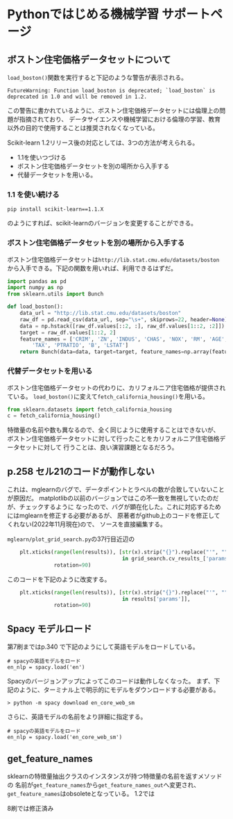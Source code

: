 ---
---
# Pythonではじめる機械学習 サポートページ

## ボストン住宅価格データセットについて

`load_boston()`関数を実行すると下記のような警告が表示される。

```
FutureWarning: Function load_boston is deprecated; `load_boston` is deprecated in 1.0 and will be removed in 1.2.
```

この警告に書かれているように、ボストン住宅価格データセットには倫理上の問題が指摘されており、
データサイエンスや機械学習における倫理の学習、教育以外の目的で使用することは推奨されなくなっている。

Scikit-learn 1.2リリース後の対応としては、3つの方法が考えられる。
- 1.1を使いつづける
- ボストン住宅価格データセットを別の場所から入手する
- 代替データセットを用いる。

### 1.1 を使い続ける
```
pip install scikit-learn==1.1.X
```
のようにすれば、scikit-learnのバージョンを変更することができる。

### ボストン住宅価格データセットを別の場所から入手する
ボストン住宅価格データセットは`http://lib.stat.cmu.edu/datasets/boston`
から入手できる。下記の関数を用いれば、利用できるはずだ。

``` python
import pandas as pd
import numpy as np
from sklearn.utils import Bunch

def load_boston():
    data_url = "http://lib.stat.cmu.edu/datasets/boston"
    raw_df = pd.read_csv(data_url, sep="\s+", skiprows=22, header=None)
    data = np.hstack([raw_df.values[::2, :], raw_df.values[1::2, :2]])
    target = raw_df.values[1::2, 2]
    feature_names = ['CRIM', 'ZN', 'INDUS', 'CHAS', 'NOX', 'RM', 'AGE', 'DIS', 'RAD',
        'TAX', 'PTRATIO', 'B', 'LSTAT']
    return Bunch(data=data, target=target, feature_names=np.array(feature_names))
```

### 代替データセットを用いる

ボストン住宅価格データセットの代わりに、カリフォルニア住宅価格が提供されている。
`load_boston()`に変えて`fetch_california_housing()`を用いる。

``` python
from sklearn.datasets import fetch_california_housing
c = fetch_california_housing()
```

特徴量の名前や数も異なるので、全く同じように使用することはできないが、
ボストン住宅価格データセットに対して行ったことをカリフォルニア住宅価格データセットに対して
行うことは、良い演習課題となるだろう。


## p.258 セル21のコードが動作しない

これは、mglearnのバグで、データポイントとラベルの数が合致していないことが原因だ。
matplotlibの以前のバージョンではこの不一致を無視していたのだが、チェックするように
なったので、バグが顕在化した。これに対応するためにはmglearnを修正する必要があるが、
原著者がgithub上のコードを修正してくれない(2022年11月現在)ので、
ソースを直接編集する。

`mglearn/plot_grid_search.py`の37行目近辺の

``` python
    plt.xticks(range(len(results)), [str(x).strip("{}").replace("'", "") for x
                                     in grid_search.cv_results_['params']],
               rotation=90)
```
このコードを下記のように改変する。

``` python
    plt.xticks(range(len(results)), [str(x).strip("{}").replace("'", "") for x
                                     in results['params']],                       
               rotation=90)
```




## Spacy モデルロード

第7刷まではp.340 で下記のようにして英語モデルをロードしている。

```
# spacyの英語モデルをロード
en_nlp = spacy.load('en')
```

Spacyのバージョンアップによってこのコードは動作しなくなった。
まず、下記のように、ターミナル上で明示的にモデルをダウンロードする必要がある。

```
> python -m spacy download en_core_web_sm
```

さらに、英語モデルの名前をより詳細に指定する。
```
# spacyの英語モデルをロード
en_nlp = spacy.load('en_core_web_sm')
```

## get_feature_names

sklearnの特徴量抽出クラスのインスタンスが持つ特徴量の名前を返すメソッドの
名前が`get_feature_names`から`get_feature_names_out`へ変更され、
`get_feature_names`はobsoleteとなっている。
1.2では

8刷では修正済み






